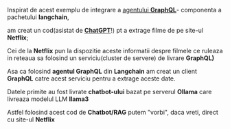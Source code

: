

Inspirat de acest exemplu de integrare a [agentului **GraphQL**](https://python.langchain.com/v0.2/docs/integrations/tools/graphql/)- componenta a pachetului **langchain**,

am creat un cod(asistat de [**ChatGPT**](https://chatgpt.com/c/3da6507c-193f-4af5-a162-b775cb780d0a)!) pt a extrage filme de pe site-ul **Netflix**;

Cei de la **Netflix** pun la dispozitie aceste informatii despre filmele ce ruleaza in reteaua sa folosind un serviciu(cluster de servere) de livrare **GraphQL)**

Asa ca folosind **agentul GraphQL** din **Langchain** am creat un client **GraphQL** catre acest serviciu pentru a extrage aceste date.

Datele primite au fost livrate **chatbot-ului** bazat pe serverul **Ollama** care livreaza modelul LLM **llama3**

Astfel folosind acest cod de **Chatbot/RAG** putem "vorbi", daca vreti, direct cu site-ul **Netflix**

